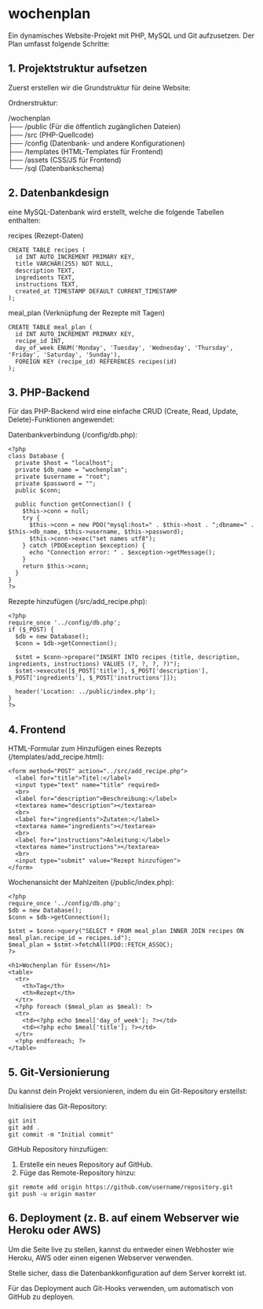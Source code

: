 # wochenplan
Ein dynamisches Website-Projekt mit PHP, MySQL und Git aufzusetzen. Der Plan umfasst folgende Schritte:

## 1. Projektstruktur aufsetzen

Zuerst erstellen wir die Grundstruktur für deine Website:

Ordnerstruktur:

/wochenplan<br>
├── /public (Für die öffentlich zugänglichen Dateien)<br>
├── /src (PHP-Quellcode)<br>
├── /config (Datenbank- und andere Konfigurationen)<br>
├── /templates (HTML-Templates für Frontend)<br>
├── /assets (CSS/JS für Frontend)<br>
└── /sql (Datenbankschema)<br>

## 2. Datenbankdesign

eine MySQL-Datenbank wird erstellt, welche die folgende Tabellen enthalten:

recipes (Rezept-Daten)

```
CREATE TABLE recipes (
  id INT AUTO_INCREMENT PRIMARY KEY,
  title VARCHAR(255) NOT NULL,
  description TEXT,
  ingredients TEXT,
  instructions TEXT,
  created_at TIMESTAMP DEFAULT CURRENT_TIMESTAMP
);
```

meal_plan (Verknüpfung der Rezepte mit Tagen)

```
CREATE TABLE meal_plan (
  id INT AUTO_INCREMENT PRIMARY KEY,
  recipe_id INT,
  day_of_week ENUM('Monday', 'Tuesday', 'Wednesday', 'Thursday', 'Friday', 'Saturday', 'Sunday'),
  FOREIGN KEY (recipe_id) REFERENCES recipes(id)
);
```

## 3. PHP-Backend

Für das PHP-Backend wird eine einfache CRUD (Create, Read, Update, Delete)-Funktionen angewendet:

Datenbankverbindung (/config/db.php):

```
<?php
class Database {
  private $host = "localhost";
  private $db_name = "wochenplan";
  private $username = "root";
  private $password = "";
  public $conn;
  
  public function getConnection() {
    $this->conn = null;
    try {
      $this->conn = new PDO("mysql:host=" . $this->host . ";dbname=" . $this->db_name, $this->username, $this->password);
      $this->conn->exec("set names utf8");
    } catch (PDOException $exception) {
      echo "Connection error: " . $exception->getMessage();
    }
    return $this->conn;
  }
}
?>
```

Rezepte hinzufügen (/src/add_recipe.php):

```
<?php
require_once '../config/db.php';
if ($_POST) {
  $db = new Database();
  $conn = $db->getConnection();
  
  $stmt = $conn->prepare("INSERT INTO recipes (title, description, ingredients, instructions) VALUES (?, ?, ?, ?)");
  $stmt->execute([$_POST['title'], $_POST['description'], $_POST['ingredients'], $_POST['instructions']]);
  
  header('Location: ../public/index.php');
}
?>
```

## 4. Frontend

HTML-Formular zum Hinzufügen eines Rezepts (/templates/add_recipe.html):

```
<form method="POST" action="../src/add_recipe.php">
  <label for="title">Titel:</label>
  <input type="text" name="title" required>
  <br>
  <label for="description">Beschreibung:</label>
  <textarea name="description"></textarea>
  <br>
  <label for="ingredients">Zutaten:</label>
  <textarea name="ingredients"></textarea>
  <br>
  <label for="instructions">Anleitung:</label>
  <textarea name="instructions"></textarea>
  <br>
  <input type="submit" value="Rezept hinzufügen">
</form>
```

Wochenansicht der Mahlzeiten (/public/index.php):

```
<?php
require_once '../config/db.php';
$db = new Database();
$conn = $db->getConnection();

$stmt = $conn->query("SELECT * FROM meal_plan INNER JOIN recipes ON meal_plan.recipe_id = recipes.id");
$meal_plan = $stmt->fetchAll(PDO::FETCH_ASSOC);
?>

<h1>Wochenplan für Essen</h1>
<table>
  <tr>
    <th>Tag</th>
    <th>Rezept</th>
  </tr>
  <?php foreach ($meal_plan as $meal): ?>
  <tr>
    <td><?php echo $meal['day_of_week']; ?></td>
    <td><?php echo $meal['title']; ?></td>
  </tr>
  <?php endforeach; ?>
</table>
```

## 5. Git-Versionierung

Du kannst dein Projekt versionieren, indem du ein Git-Repository erstellst:

Initialisiere das Git-Repository:

```
git init
git add .
git commit -m "Initial commit"
```

GitHub Repository hinzufügen:
1.	Erstelle ein neues Repository auf GitHub.
2.	Füge das Remote-Repository hinzu:

```
git remote add origin https://github.com/username/repository.git
git push -u origin master
```

## 6. Deployment (z. B. auf einem Webserver wie Heroku oder AWS)

Um die Seite live zu stellen, kannst du entweder einen Webhoster wie Heroku, AWS oder einen eigenen Webserver verwenden.

Stelle sicher, dass die Datenbankkonfiguration auf dem Server korrekt ist.

Für das Deployment auch Git-Hooks verwenden, um automatisch von GitHub zu deployen.


